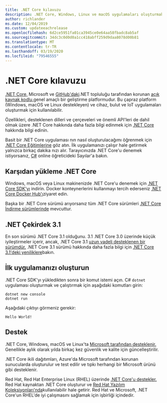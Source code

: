 ```yaml
---
title: .NET Core kılavuzu
description: .NET Core, Windows, Linux ve macOS uygulamaları oluşturmak için .NET'in modüler, yüksek performanslı bir uygulamasıdır. Başlamak için .NET Core hakkında bilgi edinin.
author: richlander
ms.date: 12/04/2019
ms.custom: updateeachrelease
ms.openlocfilehash: 6d2ce5951fa01ca3945ce0e64aa58fbadc8ab5af
ms.sourcegitcommit: 34dc3c0d0d0a1cc418abff259d9daa8078d00b81
ms.translationtype: MT
ms.contentlocale: tr-TR
ms.lasthandoff: 03/19/2020
ms.locfileid: "79546555"
---
```

# <a name="net-core-guide"></a>.NET Core kılavuzu

[.NET Core,](about.md) Microsoft ve [GitHub'daki](https://github.com/dotnet/core).NET topluluğu tarafından korunan [açık kaynak kodlu,](https://github.com/dotnet/runtime/blob/master/LICENSE.TXT)genel amaçlı bir geliştirme platformudur. Bu çapraz platform (Windows, macOS ve Linux destekleyen) ve cihaz, bulut ve IoT uygulamaları oluşturmak için kullanılabilir.

Özellikleri, desteklenen dilleri ve çerçeveleri ve önemli API'leri de dahil olmak üzere .NET Core hakkında daha fazla bilgi edinmek için [.NET Core](about.md) hakkında bilgi edinin.

Basit bir .NET Core uygulaması nın nasıl oluşturulacağımı öğrenmek için [.NET Core Eğitimlerine](tutorials/index.md) göz atın. İlk uygulamanızı çalışır hale getirmek yalnızca birkaç dakika nızı alır. Tarayıcınızda .NET Core'u denemek istiyorsanız, [C#](../csharp/tutorials/intro-to-csharp/numbers-in-csharp.yml) online öğreticideki Sayılar'a bakın.

## <a name="download-net-core"></a>Karşıdan yükleme .NET Core

Windows, macOS veya Linux makinenizde .NET Core'u denemek için [.NET Core SDK'yı](https://dotnet.microsoft.com/download) indirin. Docker konteynerlerini kullanmayı tercih ederseniz [,NET Core Docker Hub'ı](https://hub.docker.com/_/microsoft-dotnet-core/)ziyaret edin.

Başka bir .NET Core sürümü arıyorsanız tüm .NET Core sürümleri [.NET Core İndirme sürümlerinde](https://dotnet.microsoft.com/download/dotnet-core) mevcuttur.

## <a name="net-core-31"></a>.NET Çekirdek 3.1

En son sürümü .NET Core 3.1 olduğunu. 3.1 .NET Core 3.0 üzerinde küçük iyileştirmeler içerir, ancak, .NET Core 3.1 [uzun vadeli desteklenen bir sürümdür.](https://dotnet.microsoft.com/platform/support/policy/dotnet-core) .NET Core 3.1 sürümü hakkında daha fazla bilgi için [.NET Core 3.1'deki yeniliklere](./whats-new/dotnet-core-3-1.md)bakın.

## <a name="create-your-first-application"></a>İlk uygulamanızı oluşturun

.NET Core SDK'yı yükledikten sonra bir komut istemi açın. C# `dotnet` uygulaması oluşturmak ve çalıştırmak için aşağıdaki komutları girin:

```dotnetcli
dotnet new console
dotnet run
```

Aşağıdaki çıktıyı görmeniz gerekir:

```output
Hello World!
```

## <a name="support"></a>Destek

.NET Core, Windows, macOS ve Linux'ta [Microsoft tarafından desteklenir.](https://dotnet.microsoft.com/platform/support/policy) Genellikle aylık olarak yılda birkaç kez güvenlik ve kalite için güncelleştirilir.

.NET Core ikili dağıtımları, Azure'da Microsoft tarafından korunan sunucularda oluşturulur ve test edilir ve tıpkı herhangi bir Microsoft ürünü gibi desteklenir.

Red Hat, Red Hat Enterprise Linux (RHEL) üzerinde [.NET Core'u destekler.](http://redhatloves.net/) Red Hat kaynaktan .NET Core oluşturur ve [Red Hat Yazılım Koleksiyonları'nda](https://developers.redhat.com/products/softwarecollections/overview/)kullanılabilir hale getirir. Red Hat ve Microsoft, .NET Core'un RHEL'de iyi çalışmasını sağlamak için işbirliği içindedir.
